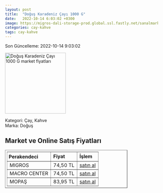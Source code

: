 ```yaml
---
layout: post
title:  "Doğuş Karadeniz Çayı 1000 G"
date:   2022-10-14 6:03:02 +0300
image: https://migros-dali-storage-prod.global.ssl.fastly.net/sanalmarket/product/03118206/03118206-d16a73-1650x1650.jpg
categories: cay-kahve
tags: cay-kahve
---
```


Son Güncelleme: 2022-10-14 9:03:02

<img src="https://migros-dali-storage-prod.global.ssl.fastly.net/sanalmarket/product/03118206/03118206-d16a73-1650x1650.jpg" width="200" alt="Doğuş Karadeniz Çayı 1000 G market fiyatları" />

Kategori: Çay, Kahve
<br />
Marka: Doğuş

<h2>Market ve Online Satış Fiyatları</h2>

<table border="1" style="padding: 5px;width:80%;">
  <tr>
    <td style="padding: 5px;"><strong>Perakendeci</strong></td>
    <td><strong>Fiyat</strong></td>
    <td><strong>İşlem</strong></td>
  </tr>
  <tr>
              <td title="Migros">MIGROS</td>
              <td>74,50 TL</td>
              <td><a title="Migros" target="_blank" href="https://www.migros.com.tr/dogus-karadeniz-cayi-1000-g-p-2f947e">satın al</a></td>
            </tr><tr>
              <td title="Macro Center">MACRO CENTER</td>
              <td>74,50 TL</td>
              <td><a title="Macro Center" target="_blank" href="https://www.macrocenter.com.tr/dogus-karadeniz-cayi-1000-g-p-2f947e">satın al</a></td>
            </tr><tr>
              <td title="Mopaş">MOPAŞ</td>
              <td>83,95 TL</td>
              <td><a title="Mopaş" target="_blank" href="https://mopas.com.tr/dogus-filiz-cay-siyah-1000-gr/p/77416">satın al</a></td>
            </tr>
</table>
